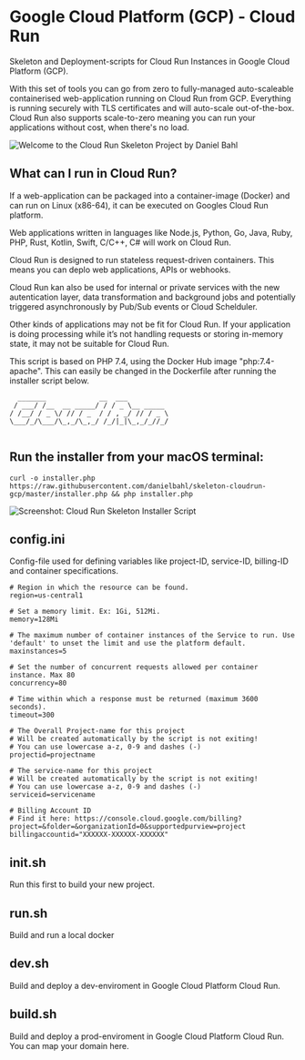 # Google Cloud Platform (GCP) - Cloud Run
Skeleton and Deployment-scripts for Cloud Run Instances in Google Cloud Platform (GCP). 

With this set of tools you can go from zero to fully-managed auto-scaleable containerised web-application running on Cloud Run from GCP. Everything is running securely with TLS certificates and will auto-scale out-of-the-box. Cloud Run also supports scale-to-zero meaning you can run your applications without cost, when there's no load.

![Welcome to the Cloud Run Skeleton Project by Daniel Bahl](https://servicepoint.blob.core.windows.net/servicepoint-files/CleanShot-2020-01-12-at-09.06.56-6PLS9MfvNvoZ81x5Jg7EeoWyCIU2BwpD.png)

## What can I run in Cloud Run?

If a web-application can be packaged into a container-image (Docker) and can run on Linux (x86-64), it can be executed on Googles Cloud Run platform.

Web applications written in languages like Node.js, Python, Go, Java, Ruby, PHP, Rust, Kotlin, Swift, C/C++, C# will work on Cloud Run.

Cloud Run is designed to run stateless request-driven containers. This means you can deplo web applications, APIs or webhooks.

Cloud Run kan also be used for internal or private services with the new autentication layer, data transformation and background jobs and potentially triggered asynchronously by Pub/Sub events or Cloud Schelduler.

Other kinds of applications may not be fit for Cloud Run. If your application is doing processing while it’s not handling requests or storing in-memory state, it may not be suitable for Cloud Run.

This script is based on PHP 7.4, using the Docker Hub image "php:7.4-apache". This can easily be changed in the Dockerfile after running the installer script below.


```
  _______             __  ___          
 / ___/ /__  __ _____/ / / _ \__ _____ 
/ /__/ / _ \/ // / _  / / , _/ // / _ \
\___/_/\___/\_,_/\_,_/ /_/|_|\_,_/_//_/
                                       
```

## Run the installer from your macOS terminal:

```
curl -o installer.php https://raw.githubusercontent.com/danielbahl/skeleton-cloudrun-gcp/master/installer.php && php installer.php
```

![Screenshot: Cloud Run Skeleton Installer Script](https://servicepoint.blob.core.windows.net/servicepoint-files/iTerm-2020-01-12-at-08.30.25-C21GBjqSUPZiO9MvmwWpxlQtQxsD61z2.png)

## config.ini

Config-file used for defining variables like project-ID, service-ID, billing-ID and container specifications.

```
# Region in which the resource can be found.
region=us-central1

# Set a memory limit. Ex: 1Gi, 512Mi.
memory=128Mi

# The maximum number of container instances of the Service to run. Use 'default' to unset the limit and use the platform default.
maxinstances=5

# Set the number of concurrent requests allowed per container instance. Max 80
concurrency=80

# Time within which a response must be returned (maximum 3600 seconds).
timeout=300

# The Overall Project-name for this project
# Will be created automatically by the script is not exiting!
# You can use lowercase a-z, 0-9 and dashes (-)
projectid=projectname

# The service-name for this project
# Will be created automatically by the script is not exiting!
# You can use lowercase a-z, 0-9 and dashes (-)
serviceid=servicename

# Billing Account ID
# Find it here: https://console.cloud.google.com/billing?project=&folder=&organizationId=0&supportedpurview=project
billingaccountid="XXXXXX-XXXXXX-XXXXXX"
```
## init.sh

Run this first to build your new project. 

## run.sh

Build and run a local docker

## dev.sh

Build and deploy a dev-enviroment in Google Cloud Platform Cloud Run.

## build.sh

Build and deploy a prod-enviroment in Google Cloud Platform Cloud Run. 
You can map your domain here.

